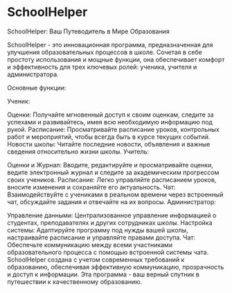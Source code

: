 # SchoolHelper
 SchoolHelper: Ваш Путеводитель в Мире Образования

SchoolHelper - это инновационная программа, предназначенная для улучшения образовательных процессов в школе. Сочетая в себе простоту использования и мощные функции, она обеспечивает комфорт и эффективность для трех ключевых ролей: ученика, учителя и администратора.

Основные функции:

Ученик:

Оценки: Получайте мгновенный доступ к своим оценкам, следите за успехами и развивайтесь, имея всю необходимую информацию под рукой.
Расписание: Просматривайте расписание уроков, контрольных работ и мероприятий, чтобы всегда быть в курсе текущих событий.
Новости школы: Читайте последние новости, объявления и важные сведения относительно жизни школы.
Учитель:

Оценки и Журнал: Вводите, редактируйте и просматривайте оценки, ведите электронный журнал и следите за академическим прогрессом своих учеников.
Расписание: Легко управляйте расписанием уроков, вносите изменения и сохраняйте его актуальность.
Чат: Взаимодействуйте с учениками в реальном времени через встроенный чат, обсуждайте задания и отвечайте на их вопросы.
Администратор:

Управление данными: Централизованное управление информацией о студентах, преподавателях и других сотрудниках школы.
Настройка системы: Адаптируйте программу под нужды вашей школы, настраивайте расписание и управляйте правами доступа.
Чат: Обеспечьте коммуникацию между всеми участниками образовательного процесса с помощью встроенной системы чата.
SchoolHelper создана с учетом современных требований к образованию, обеспечивая эффективную коммуникацию, прозрачность и доступ к информации. Эта программа - ваш верный спутник в путешествии к качественному образованию.

